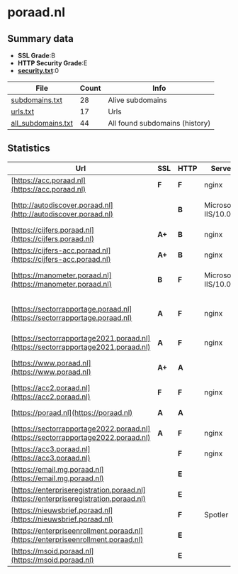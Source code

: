 

# poraad.nl
## Summary data


 - **SSL Grade**:B
 - **HTTP Security Grade**:E
 - **[security.txt](https://www.digitaleoverheid.nl/nieuws/standaard-security-txt-nu-verplicht-voor-overheid/)**:0


| File       | Count | Info |
|------------|-------|------|
|[subdomains.txt](/data/poraad.nl/subdomains.txt)|28|Alive subdomains|
|[urls.txt](/data/poraad.nl/urls.txt)|17|Urls|
|[all_subdomains.txt](/data/poraad.nl/all_subdomains.txt)|44|All found subdomains (history)|


## Statistics


| Url | SSL | HTTP | Server | Cookie | HSTS | CORS | CTO | CSP | XFO | XXP | RP |FP| Tech |Title |
|--------|-------|-------|------|------|------|------|------|------|------|------|------|------|------|------|
|[https://acc.poraad.nl](https://acc.poraad.nl)| **F**| **F**|nginx| | | | | | | | :white_check_mark: | |Basic Nginx|401 Authorizatio...|
|[http://autodiscover.poraad.nl](http://autodiscover.poraad.nl)| | **B**|Microsoft-IIS/10.0|:white_check_mark: |:white_check_mark: | | | | :white_check_mark: | :white_check_mark: | :white_check_mark: | |IIS:10.0 Microsoft ASP.NET Windows Server||
|[https://cijfers.poraad.nl](https://cijfers.poraad.nl)| **A+**| **B**|nginx| |:white_check_mark: | | | | :white_check_mark: | | :white_check_mark: | |HSTS Nginx|Mendix|
|[https://cijfers-acc.poraad.nl](https://cijfers-acc.poraad.nl)| **A+**| **B**|nginx| |:white_check_mark: | | | | :white_check_mark: | | :white_check_mark: | |HSTS Nginx|403 Forbidden|
|[https://manometer.poraad.nl](https://manometer.poraad.nl)| **B**| **F**|Microsoft-IIS/10.0| | | | | | | | :white_check_mark: | |IIS:10.0 Microsoft ASP.NET:4.0.30319 Windows Server||
|[https://sectorrapportage.poraad.nl](https://sectorrapportage.poraad.nl)| **A**| **F**|nginx| | | | | | | | :white_check_mark: | |Divi:4.21.0 MySQL Nginx PHP WordPress:6.5.3 Yoast SEO:21.5|Sectorrapportage...|
|[https://sectorrapportage2021.poraad.nl](https://sectorrapportage2021.poraad.nl)| **A**| **F**|nginx|:o: | | | | | | | :white_check_mark: | |Nginx|Home - povoraad|
|[https://www.poraad.nl](https://www.poraad.nl)| **A+**| **A**|| |:white_check_mark: | | | | :white_check_mark: | | :white_check_mark: | |Drupal:10 Google Tag Manager HSTS PHP|Home | PO-Raad|
|[https://acc2.poraad.nl](https://acc2.poraad.nl)| **F**| **F**|nginx| | | | | | | | :white_check_mark: | |Basic Nginx|401 Authorizatio...|
|[https://poraad.nl](https://poraad.nl)| **A**| **A**|| |:white_check_mark: | | | | :white_check_mark: | | :white_check_mark: | |HSTS|308 Permanent Re...|
|[https://sectorrapportage2022.poraad.nl](https://sectorrapportage2022.poraad.nl)| **A**| **F**|nginx|:o: | | | | | | | :white_check_mark: | |Alpine.js Nginx|Sectorrapportage...|
|[https://acc3.poraad.nl](https://acc3.poraad.nl)| | **F**|nginx| | | | | | | | :white_check_mark: | |Basic Nginx|401 Authorizatio...|
|[https://email.mg.poraad.nl](https://email.mg.poraad.nl)| | **E**|| | | | | | | | :white_check_mark: | |||
|[https://enterpriseregistration.poraad.nl](https://enterpriseregistration.poraad.nl)| | **E**|| | | | | | | | :white_check_mark: | |||
|[https://nieuwsbrief.poraad.nl](https://nieuwsbrief.poraad.nl)| | **F**|Spotler| | | | | | | | :white_check_mark: | |HSTS||
|[https://enterpriseenrollment.poraad.nl](https://enterpriseenrollment.poraad.nl)| | **E**|| | | | | | | | :white_check_mark: | |HSTS||
|[https://msoid.poraad.nl](https://msoid.poraad.nl)| | **E**|| | | | | | | | :white_check_mark: | ||Object moved|

